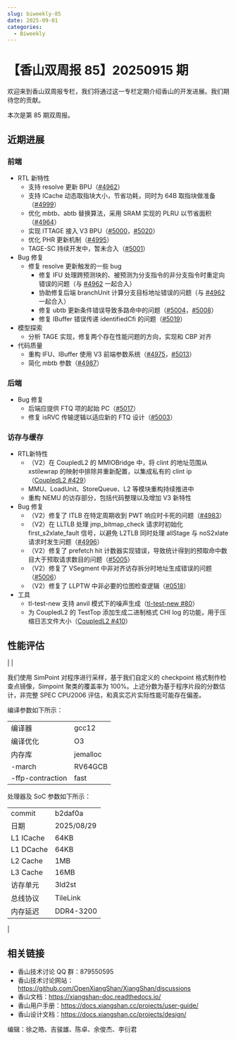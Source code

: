 ```yaml
---
slug: biweekly-85
date: 2025-09-01
categories:
  - Biweekly
---
```


# 【香山双周报 85】20250915 期

欢迎来到香山双周报专栏，我们将通过这一专栏定期介绍香山的开发进展。我们期待您的贡献。

本次是第 85 期双周报。

<!-- 在本次双周报中，我们非常高兴地与大家分享一则消息。蓝芯算力基于近期交付的昆明湖 V2 IP 核搭建 8 核 SoC，成功启动 Linux，完成了 8 核一致性验证。在下一阶段，我们将继续与蓝芯算力紧密合作，开展 32 核一致性验证和性能优化。

在过去的两周，前端继续进行 V3 开发，一阶段重构即将完成。后端和访存与缓存稳步推进 V3 探索与代码重构，同时修复了一系列 V2 的 Bug。

从本期双周报开始，我们将不定期加入香山处理器的时序、面积与功耗数据，供大家参考。 -->

<!-- more -->

## 近期进展

### 前端

- RTL 新特性
  - 支持 resolve 更新 BPU（[#4962](https://github.com/OpenXiangShan/XiangShan/pull/4962)）
  - 支持 ICache 动态取指块大小，节省功耗，同时为 64B 取指块做准备（[#4999](https://github.com/OpenXiangShan/XiangShan/pull/4999)）
  - 优化 mbtb、abtb 替换算法，采用 SRAM 实现的 PLRU 以节省面积（[#4964](https://github.com/OpenXiangShan/XiangShan/pull/4964)）
  - 实现 ITTAGE 接入 V3 BPU（[#5000](https://github.com/OpenXiangShan/XiangShan/pull/5000)，[#5020](https://github.com/OpenXiangShan/XiangShan/pull/5020)）
  - 优化 PHR 更新机制（[#4995](https://github.com/OpenXiangShan/XiangShan/pull/4995)）
  - TAGE-SC 持续开发中，暂未合入（[#5001](https://github.com/OpenXiangShan/XiangShan/pull/5001)）
- Bug 修复
  - 修复 resolve 更新触发的一些 bug
    - 修复 IFU 处理跨预测块的、被预测为分支指令的非分支指令时重定向错误的问题（与 [#4962](https://github.com/OpenXiangShan/XiangShan/pull/4962) 一起合入）
    - 协助修复后端 branchUnit 计算分支目标地址错误的问题（与 [#4962](https://github.com/OpenXiangShan/XiangShan/pull/4962) 一起合入）
    - 修复 ubtb 更新条件错误导致多路命中的问题（[#5004](https://github.com/OpenXiangShan/XiangShan/pull/5004)，[#5008](https://github.com/OpenXiangShan/XiangShan/pull/5008)）
    - 修复 IBuffer 错误传递 identifiedCfi 的问题（[#5019](https://github.com/OpenXiangShan/XiangShan/pull/5019)）
- 模型探索
  - 分析 TAGE 实现，修复两个存在性能问题的方向，实现和 CBP 对齐
- 代码质量
  - 重构 IFU、IBuffer 使用 V3 前端参数系统（[#4975](https://github.com/OpenXiangShan/XiangShan/pull/4975)，[#5013](https://github.com/OpenXiangShan/XiangShan/pull/5013)）
  - 简化 mbtb 参数（[#4987](https://github.com/OpenXiangShan/XiangShan/pull/4987)）

### 后端

- Bug 修复
  - 后端应提供 FTQ 项的起始 PC（[#5017](https://github.com/OpenXiangShan/XiangShan/pull/5017)）
  - 修复 isRVC 传输逻辑以适应新的 FTQ 设计（[#5003](https://github.com/OpenXiangShan/XiangShan/pull/5003)）

### 访存与缓存

- RTL新特性
  - （V2）在 CoupledL2 的 MMIOBridge 中，将 clint 的地址范围从 xstilewrap 的映射中排除并重新配置，以集成私有的 clint ip（[CoupledL2 #429](https://github.com/OpenXiangShan/CoupledL2/pull/429)）
  - MMU、LoadUnit、StoreQueue、L2 等模块重构持续推进中
  - 重构 NEMU 的访存部分，包括代码整理以及增加 V3 新特性
- Bug 修复
  - （V2）修复了 ITLB 在特定周期收到 PWT 响应时卡死的问题（[#4983](https://github.com/OpenXiangShan/XiangShan/pull/4983)）
  - （V2）在 LLTLB 处理 jmp_bitmap_check 请求时初始化 first_s2xlate_fault 信号，以避免 L2TLB 同时处理 allStage 与 noS2xlate 请求时发生问题（[#4996](https://github.com/OpenXiangShan/XiangShan/pull/4996)）
  - （V2）修复了 prefetch hit 计数器实现错误，导致统计得到的预取命中数目大于预取请求数目的问题（[#5005](https://github.com/OpenXiangShan/XiangShan/pull/5005)）
  - （V2）修复了 VSegment 中非对齐访存拆分时地址生成错误的问题（[#5006](https://github.com/OpenXiangShan/XiangShan/pull/5006)）
  - （V2）修复了 LLPTW 中非必要的位图检查逻辑（[#0518](https://github.com/OpenXiangShan/XiangShan/commit/143ba1cb97fa43bdbd199b34deae21bd52c9adfe)）
- 工具
  - tl-test-new 支持 anvil 模式下的噪声生成（[tl-test-new #80](https://github.com/OpenXiangShan/tl-test-new/pull/80)）
  - 为 CoupledL2 的 TestTop 添加生成二进制格式 CHI log 的功能，用于压缩日志文件大小（[CoupledL2 #410](http://github.com/OpenXiangShan/CoupledL2/pull/410)）

## 性能评估

| <!--           | SPECint 2006 est. | @ 3GHz        | SPECfp 2006 est. | @ 3GHz |
| :------------- | :---------------: | :------------ | :--------------: |
| 400.perlbench  |       35.90       | 410.bwaves    |      67.22       |
| 401.bzip2      |       25.50       | 416.gamess    |      41.01       |
| 403.gcc        |       47.89       | 433.milc      |      45.10       |
| 429.mcf        |       60.18       | 434.zeusmp    |      51.83       |
| 445.gobmk      |       30.48       | 435.gromacs   |      33.67       |
| 456.hmmer      |       41.61       | 436.cactusADM |      46.20       |
| 458.sjeng      |       30.62       | 437.leslie3d  |      47.80       |
| 462.libquantum |      122.58       | 444.namd      |      28.87       |
| 464.h264ref    |       56.59       | 447.dealII    |      73.63       |
| 471.omnetpp    |       41.50       | 450.soplex    |      52.48       |
| 473.astar      |       29.30       | 453.povray    |      53.49       |
| 483.xalancbmk  |       72.79       | 454.Calculix  |      16.38       |
| GEOMEAN        |       44.66       | 459.GemsFDTD  |      39.71       |
|                |                   | 465.tonto     |      36.72       |
|                |                   | 470.lbm       |      91.98       |
|                |                   | 481.wrf       |      40.78       |
|                |                   | 482.sphinx3   |      49.13       |
|                |                   | GEOMEAN       |      44.97       | -->    |

我们使用 SimPoint 对程序进行采样，基于我们自定义的 checkpoint 格式制作检查点镜像，Simpoint 聚类的覆盖率为 100%。上述分数为基于程序片段的分数估计，非完整 SPEC CPU2006 评估，和真实芯片实际性能可能存在偏差。

编译参数如下所示：

|                  |          |
| ---------------- | -------- |
| 编译器           | gcc12    |
| 编译优化         | O3       |
| 内存库           | jemalloc |
| -march           | RV64GCB  |
| -ffp-contraction | fast     |

处理器及 SoC 参数如下所示：

|           |            |
| --------- | ---------- |
| commit    | b2daf0a    |
| 日期      | 2025/08/29 |
| L1 ICache | 64KB       |
| L1 DCache | 64KB       |
| L2 Cache  | 1MB        |
| L3 Cache  | 16MB       |
| 访存单元  | 3ld2st     |
| 总线协议  | TileLink   |
| 内存延迟  | DDR4-3200  |


<!-- ## 功耗与面积

|                | 时序（GHz） | 单元面积（mm2） | 布局规划面积（mm2） | 功耗（W） |
| -------------- | ----------- | --------------- | ------------------- | --------- |
| 前端           | 2.8         | 0.18            | 0.28                | 0.39      |
| 后端           | 2.8         | 0.37            | 0.57                | 0.68      |
| 访存           | 2.8         | 0.30            | 0.46                | 0.47      |
| L2（512KB）    | 2.8         | 0.39            | 0.55                | 0.11      |
| 香山（层次化） | 2.8         | 1.24            | 1.86                | 1.65      |
| 香山（扁平化） | 2.7         | 1.23            | 1.73                | 1.63      | --> |

## 相关链接

- 香山技术讨论 QQ 群：879550595
- 香山技术讨论网站：<https://github.com/OpenXiangShan/XiangShan/discussions>
- 香山文档：<https://xiangshan-doc.readthedocs.io/>
- 香山用户手册：<https://docs.xiangshan.cc/projects/user-guide/>
- 香山设计文档：<https://docs.xiangshan.cc/projects/design/>

编辑：徐之皓、吉骏雄、陈卓、余俊杰、李衍君
